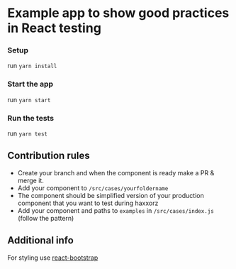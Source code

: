 # Example app to show good practices in React testing

### Setup

run `yarn install`

### Start the app

run `yarn start`

### Run the tests

run `yarn test`

## Contribution rules

* Create your branch and when the component is ready make a PR & merge it.
* Add your component to `/src/cases/yourfoldername`
* The component should be simplified version of your production component that you want to test during haxxorz
* Add your component and paths to `examples` in `/src/cases/index.js` (follow the pattern)

## Additional info

For styling use [react-bootstrap](https://react-bootstrap.github.io/components/alerts)
